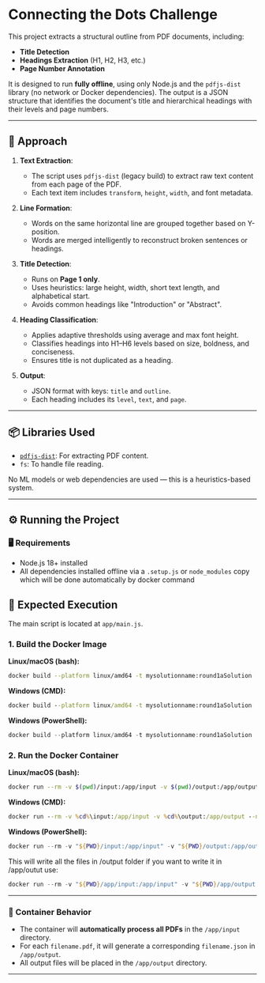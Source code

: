 # Connecting the Dots Challenge

This project extracts a structural outline from PDF documents, including:
- **Title Detection**
- **Headings Extraction** (H1, H2, H3, etc.)
- **Page Number Annotation**

It is designed to run **fully offline**, using only Node.js and the `pdfjs-dist` library (no network or Docker dependencies). The output is a JSON structure that identifies the document's title and hierarchical headings with their levels and page numbers.

---

## 🧠 Approach

1. **Text Extraction**:
    - The script uses `pdfjs-dist` (legacy build) to extract raw text content from each page of the PDF.
    - Each text item includes `transform`, `height`, `width`, and font metadata.

2. **Line Formation**:
    - Words on the same horizontal line are grouped together based on Y-position.
    - Words are merged intelligently to reconstruct broken sentences or headings.

3. **Title Detection**:
    - Runs on **Page 1 only**.
    - Uses heuristics: large height, width, short text length, and alphabetical start.
    - Avoids common headings like "Introduction" or "Abstract".

4. **Heading Classification**:
    - Applies adaptive thresholds using average and max font height.
    - Classifies headings into H1–H6 levels based on size, boldness, and conciseness.
    - Ensures title is not duplicated as a heading.

5. **Output**:
    - JSON format with keys: `title` and `outline`.
    - Each heading includes its `level`, `text`, and `page`.

---

## 📦 Libraries Used

- [`pdfjs-dist`](https://www.npmjs.com/package/pdfjs-dist): For extracting PDF content.
- `fs`: To handle file reading.

No ML models or web dependencies are used — this is a heuristics-based system.

---

## ⚙️ Running the Project

### 🖥 Requirements

- Node.js 18+ installed
- All dependencies installed offline via a `.setup.js` or `node_modules` copy which will be done automatically by docker command


## 🚀 Expected Execution

The main script is located at `app/main.js`.

### 1. Build the Docker Image

**Linux/macOS (bash):**
```bash
docker build --platform linux/amd64 -t mysolutionname:round1aSolution .
```

**Windows (CMD):**
```cmd
docker build --platform linux/amd64 -t mysolutionname:round1aSolution .
```

**Windows (PowerShell):**
```powershell
docker build --platform linux/amd64 -t mysolutionname:round1aSolution .
```

### 2. Run the Docker Container

**Linux/macOS (bash):**
```bash
docker run --rm -v $(pwd)/input:/app/input -v $(pwd)/output:/app/output --network none mysolutionname:round1aSolution
```


**Windows (CMD):**
```cmd
docker run --rm -v %cd%\input:/app/input -v %cd%\output:/app/output --network none mysolutionname:round1aSolution
```

**Windows (PowerShell):**
```powershell
docker run --rm -v "${PWD}/input:/app/input" -v "${PWD}/output:/app/output" --network none mysolutionname:round1aSolution
```

This will write all the files in /output folder if you want to write it in /app/outut use:
```powershell
docker run --rm -v "${PWD}/app/input:/app/input" -v "${PWD}/app/output:/app/output" --network none mysolutionname:round1aSolution
```

---

### 📝 Container Behavior

- The container will **automatically process all PDFs** in the `/app/input` directory.
- For each `filename.pdf`, it will generate a corresponding `filename.json` in `/app/output`.
- All output files will be placed in the `/app/output` directory.

---
